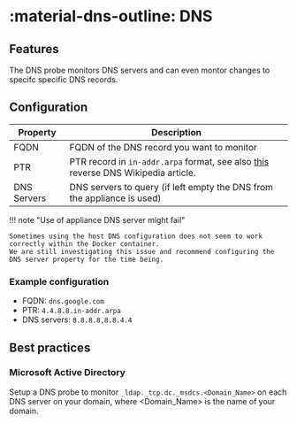 # :material-dns-outline: DNS

## Features

The DNS probe monitors DNS servers and can even montor changes to specifc specific DNS records.

## Configuration

Property    | Description
------------|------------------------
FQDN        | FQDN of the DNS record you want to monitor
PTR         | PTR record in `in-addr.arpa` format, see also [this](https://en.wikipedia.org/wiki/Reverse_DNS_lookup) reverse DNS Wikipedia article.
DNS Servers | DNS servers to query (if left empty the DNS from the appliance is used)

!!! note "Use of appliance DNS server might fail"

    Sometimes using the host DNS configuration does not seem to work correctly within the Docker container.
    We are still investigating this issue and recommend configuring the DNS server property for the time being.

### Example configuration

* FQDN: `dns.google.com`
* PTR: `4.4.8.8.in-addr.arpa`
* DNS servers: `8.8.8.8,8.8.4.4`

## Best practices

### Microsoft Active Directory

Setup a DNS probe to monitor `_ldap._tcp.dc._msdcs.<Domain_Name>` on each DNS server on your domain, where <Domain_Name> is the name of your domain.